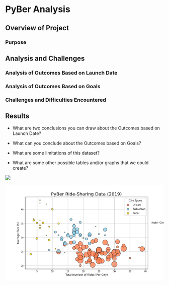 # PyBer Analysis

## Overview of Project

### Purpose

## Analysis and Challenges

### Analysis of Outcomes Based on Launch Date

### Analysis of Outcomes Based on Goals

### Challenges and Difficulties Encountered

## Results

- What are two conclusions you can draw about the Outcomes based on Launch Date?

- What can you conclude about the Outcomes based on Goals?

- What are some limitations of this dataset?

- What are some other possible tables and/or graphs that we could create?

![](https://www.google.com/images/branding/googlelogo/1x/googlelogo_color_272x92dp.png)

![](./analysis/Fig1.png)